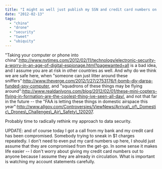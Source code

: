 ```yaml
---
title: "I might as well just publish my SSN and credit card numbers on my blog"
date: "2012-02-13"
tags: 
  - "china"
  - "drone"
  - "security"
  - "tweet"
  - "ubiquity"
---
```


"Taking your computer or phone into china":http://www.nytimes.com/2012/02/11/technology/electronic-security-a-worry-in-an-age-of-digital-espionage.html?pagewanted=all is a bad idea, and I assume you are at risk in other countries as well. And why do we think we are safe here, when "someone can just litter around these sniffers":http://www.theverge.com/2012/1/27/2753176/f-bomb-diy-darpa-funded-spy-computer, and "squadrons of these things may be flying around":http://www.realdanlyons.com/blog/2012/02/01/these-mini-copters-flying-in-formation-are-the-coolest-thing-ive-seen-all-day/, and not that far in the future -- the "FAA is letting these things in domestic airspace this year":http://www.allgov.com/Controversies/ViewNews/Arrival\_of\_Domestic\_Drones\_Challenges\_Air\_Safety\_120207.

Probably time to radically rethink my approach to data security.

UPDATE: and of course today I got a call from my bank and my credit card has been compromised. Somebody trying to sneak in $1 charges repeatedly. I don't need to even put my card numbers up here, I should just assume that they are compromised from the get-go. In some sense it makes life easier -- I don't worry about giving my credit card numbers out to anyone because I assume they are already in circulation. What is important is watching my account statements carefully.
